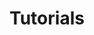 ---
title: "Tutorials"
summary: "Things we’ve learned that might serve others, too: a list of tutorials and how-tos."
cover: "tutorials.jpg"
coverAttribution: "Ben White"
coverAttributionURL: "https://unsplash.com/photos/qDY9ahp0Mto"
---